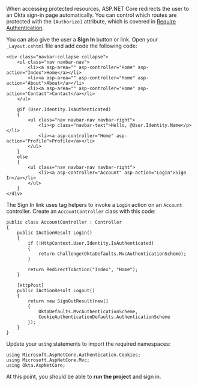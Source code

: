 When accessing protected resources, ASP.NET Core redirects the user to an Okta sign-in page automatically. You can control which routes are protected with the `[Authorize]` attribute, which is covered in [Require Authentication](../-/require-authentication/).

You can also give the user a **Sign In** button or link. Open your `_Layout.cshtml` file and add code the following code:

```
<div class="navbar-collapse collapse">
    <ul class="nav navbar-nav">
        <li><a asp-area="" asp-controller="Home" asp-action="Index">Home</a></li>
        <li><a asp-area="" asp-controller="Home" asp-action="About">About</a></li>
        <li><a asp-area="" asp-controller="Home" asp-action="Contact">Contact</a></li>
    </ul>

    @if (User.Identity.IsAuthenticated)
    {
        <ul class="nav navbar-nav navbar-right">
            <li><p class="navbar-text">Hello, @User.Identity.Name</p></li>
            <li><a asp-controller="Home" asp-action="Profile">Profile</a></li>
        </ul>
    }
    else
    {
        <ul class="nav navbar-nav navbar-right">
            <li><a asp-controller="Account" asp-action="Login">Sign In</a></li>
        </ul>
    }
</div>
```

The Sign In link uses tag helpers to invoke a `Login` action on an `Account` controller. Create an `AccountController` class with this code:

```
public class AccountController : Controller
{
    public IActionResult Login()
    {
        if (!HttpContext.User.Identity.IsAuthenticated)
        {
            return Challenge(OktaDefaults.MvcAuthenticationScheme);
        }

        return RedirectToAction("Index", "Home");
    }

    [HttpPost]
    public IActionResult Logout()
    {
        return new SignOutResult(new[]
        {
            OktaDefaults.MvcAuthenticationScheme,
            CookieAuthenticationDefaults.AuthenticationScheme
        });
    }
}
```

Update your `using` statements to import the required namespaces:

```
using Microsoft.AspNetCore.Authentication.Cookies;
using Microsoft.AspNetCore.Mvc;
using Okta.AspNetCore;
```

At this point, you should be able to **run the project** and sign in.